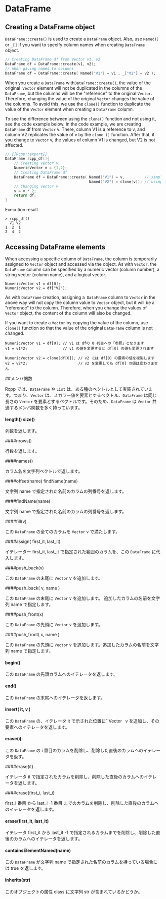 # DataFrame

## Creating a DataFrame object

`DataFrame::create()` is used to create a `DataFrame` object. Also, use `Named()` or `_[]` if you want to specify column names when creating `DataFrame`　object.

```cpp
// Creating DataFrame df from Vector v1, v2
DataFrame df = DataFrame::create(v1, v2);
// When giving names to columns
DataFrame df = DataFrame::create( Named("V1") = v1 , _["V2"] = v2 );
```

When you create a `DataFrame` with` DataFrame::create() `, the value of the original` Vector` element will not be duplicated in the columns of the `DataFrame`, but the columns will be the "reference" to the original `Vector`. Therefore, changing the value of the original `Vector` changes the value of the columns. To avoid this, we use the `clone()` function to duplicate the value of the `Vector` element when creating a `DataFrame` column.

To see the difference between using the `clone()` function and not using it, see the code example below. In the code example, we are creating `DataFrame` df from `Vector` v. There, column V1 is a reference to v, and column V2 replicates the value of v by the `clone ()` function. After that, if you change to `Vector` v, the values of column V1 is changed, but V2 is not affected.

``` cpp
// [[Rcpp::export]]
DataFrame rcpp_df(){
    // Creating vector v
    NumericVector v = {1,2};
    // Creating DataFrame df
    DataFrame df = DataFrame::create( Named("V1") = v,         // simple assign
                                      Named("V2") = clone(v)); // using clone()
    // Changing vector v
    v = v * 2;
    return df;
}
```

Execution result

```
> rcpp_df()
  V1 V2
1  2  1
2  4  2
```




## Accessing DataFrame elements

When accessing a specific column of `DataFrame`, the column is temporarily assigned to `Vector` object and accessed via the object. As with `Vector`, the `DataFrame` column can be specified by a numeric vector (column number), a string vector (column name), and a logical vector.

```
NumericVector v1 = df[0];
NumericVector v2 = df["V2"];
```

As with `DataFrame` creation, assigning a` DataFrame` column to `Vector` in the above way will not copy the column  value to `Vector` object, but it will be a "reference" to the column. Therefore, when you change the values of `Vector` object, the content of the column will also be changed.

If you want to create a `Vector` by copying the value of the column, use `clone()` function so that the value of the original `DataFrame` column is not changed.

```
NumericVector v1 = df[0]; // v1 は dfの 0 列目への「参照」となります
v1 = v1*2;                // v1 の値を変更すると df[0] の値も変更されます

NumericVector v2 = clone(df[0]); // v2 には df[0] の要素の値を複製します
v2 = v2*2;                       // v2 を変更しても df[0] の値は変わりません
```



##メンバ関数

Rcpp では、`DataFrame` や `List` は、ある種のベクトルとして実装されています。つまり、`Vector` は、スカラー値を要素とするベクトル、`DataFrame` は同じ長さの `Vector` を要素とするベクトルです。そのため、`DataFrame` は `Vector` 共通するメンバ関数を多く持っています。


#### length() size()

列数を返します。


####nrows()

行数を返します。

####names()

カラム名を文字列ベクトルで返します。

####offset(name) findName(name)

文字列 name で指定された名前のカラムの列番号を返します。

####findName(name)

文字列 name で指定された名前のカラムの列番号を返します。


####fill(v)

この `DataFrame` の全てのカラムを `Vector` v で満たします。


####assign( first_it, last_it)

イテレーター first_it, last_it で指定された範囲のカラムを、この `DataFrame` に代入します。

####push_back(v)

この `DataFrame`  の末尾に `Vector` v を追加します。

####push_back( v, name )

この `DataFrame`  の末尾に `Vector` v を追加します。 追加したカラムの名前を文字列 name で指定します。

####push_front(x)

この `DataFrame`  の先頭に `Vector` v を追加します。


####push_front( x, name )

この `DataFrame`  の先頭に `Vector` v を追加します。追加したカラムの名前を文字列 name で指定します。

#### begin()

この `DataFrame` の先頭カラムへのイテレータを返します。

#### end()

この `DataFrame` の末尾へのイテレータを返します。

#### insert( it, v )

この `DataFrame` の、イテレータ it で示された位置に``Vector` ` v を追加し、その要素へのイテレータを返します。

#### erase(i)

この `DataFrame` の i 番目のカラムを削除し、削除した直後のカラムへのイテレータを返す。

####erase(it)

イテレータ it で指定されたカラムを削除し、削除した直後のカラムへのイテレータを返します。

####erase(first_i, last_i)

first_i 番目 から last_i -1 番目 までのカラムを削除し、削除した直後のカラムへのイテレータを返します。


#### erase(first_it, last_it)

イテレータ first_it から last_it -1 で指定されるカラムまでを削除し、削除した直後のカラムへのイテレータを返します。

#### containsElementNamed(name)

この `DataFrame` が文字列 name で指定された名前のカラムを持っている場合には true を返します。

#### inherits(str)

このオブジェクトの属性 class に文字列 str が含まれているかどうか。
